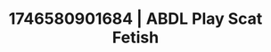 ---
categories:
- Soft lighting seduction
- AI-generated
- Erotic oil massage
- Erotic dance
- Raw connection
- Smudged makeup
- ASMR
- Cosplay
image: /assets/images/1746580901684.jpg
layout: post
seo:
  description: Featured content with high-quality ABDL Play, Scat Fetish. HD images
    available.
  keywords: ABDL Play, Scat Fetish
  og_image: /assets/images/1746580901684.jpg
  schema_type: VisualArtwork
tags:
- ABDL Play
- '#1746580901684'
- Scat Fetish
title: 1746580901684 | ABDL Play Scat Fetish
---